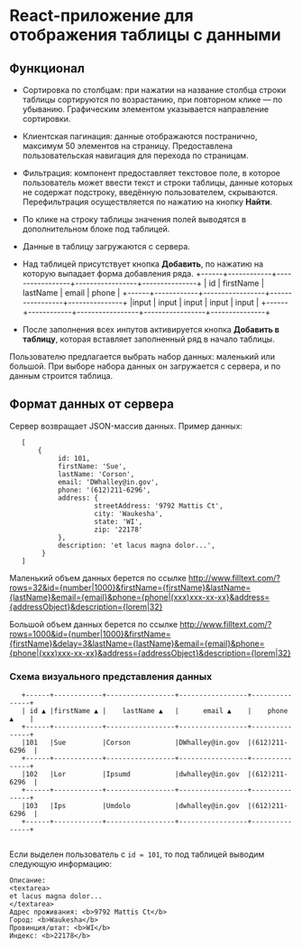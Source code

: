 

# React-приложение для отображения таблицы с данными

## Функционал

+ Сортировка по столбцам: при нажатии на название столбца строки таблицы сортируются по возрастанию, при повторном клике — по убыванию. Графическим элементом указывается направление сортировки.

+ Клиентская пагинация: данные отображаются постранично, максимум 50 элементов на страницу. Предоставлена пользовательская навигация для перехода по страницам.

+ Фильтрация: компонент предоставляет текстовое поле, в которое пользователь может ввести текст и строки таблицы, данные которых не содержат подстроку, введённую пользователем, скрываются. Перефильтрация осуществляется по нажатию на кнопку **Найти**.

+ По клике на строку таблицы значения полей выводятся в дополнительном блоке под таблицей.

+ Данные в таблицу загружаются с сервера.

+ Над таблицей присутствует кнопка **Добавить**, по нажатию на которую выпадает форма добавления ряда. +------+------------+-----------------+-----------------+---------------+ 
| id   | firstName  | lastName        | email           | phone         | 
+------+------------+-----------------+-----------------+---------------+ 
|input | input      | input           | input           | input         | 
+------+------------+-----------------+-----------------+---------------+

+ После заполнения всех инпутов активируется кнопка **Добавить в таблицу**, которая вставляет заполненный ряд в начало таблицы.

Пользователю предлагается выбрать набор данных: маленький или большой. При выборе набора данных он загружается с сервера, и по данным строится таблица.

## Формат данных от сервера

Сервер возвращает JSON-массив данных. Пример данных:

```
   [
       {
            id: 101,
            firstName: 'Sue',
            lastName: 'Corson',
            email: 'DWhalley@in.gov',
            phone: '(612)211-6296',
            address: {
                     streetAddress: '9792 Mattis Ct',
                     city: 'Waukesha',
                     state: 'WI',
                     zip: '22178'
            },
            description: 'et lacus magna dolor...',
        }
   ]

  ```

Маленький объем данных берется по ссылке http://www.filltext.com/?rows=32&id={number|1000}&firstName={firstName}&lastName={lastName}&email={email}&phone={phone|(xxx)xxx-xx-xx}&address={addressObject}&description={lorem|32}

  
Большой объем данных берется по ссылке http://www.filltext.com/?rows=1000&id={number|1000}&firstName={firstName}&delay=3&lastName={lastName}&email={email}&phone={phone|(xxx)xxx-xx-xx}&address={addressObject}&description={lorem|32}

  
### Схема визуального представления данных


```
   +------+------------+-----------------+-----------------+---------------+
   | id ▲ |firstName ▲ |    lastName ▲   |      email ▲    |    phone ▲    |
   +------+------------+-----------------+-----------------+---------------+
   |101   |Sue         |Corson           |DWhalley@in.gov  |(612)211-6296  |
   +------+------------+-----------------+-----------------+---------------+
   |102   |Lor         |Ipsumd           |dwhalley@in.gov  |(612)211-6296  |
   +------+------------+-----------------+-----------------+---------------+
   |103   |Ips         |Umdolo           |dwhalley@in.gov  |(612)211-6296  |
   +------+------------+-----------------+-----------------+---------------+
  
```
Если выделен пользователь с ``` id = 101 ```, то под таблицей выводим следующую информацию:
  
```Выбран пользователь <b>Sue Corson</b>
Описание:
<textarea>
et lacus magna dolor...
</textarea>
Адрес проживания: <b>9792 Mattis Ct</b>
Город: <b>Waukesha</b>
Провинция/штат: <b>WI</b>
Индекс: <b>22178</b>